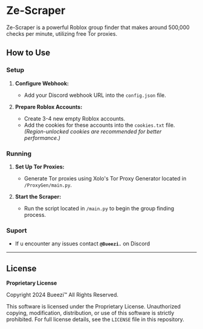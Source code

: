 # Ze-Scraper

Ze-Scraper is a powerful Roblox group finder that makes around 500,000 checks per minute, utilizing free Tor proxies.

## How to Use

### Setup

1. **Configure Webhook:**
   - Add your Discord webhook URL into the `config.json` file.

2. **Prepare Roblox Accounts:**
   - Create 3-4 new empty Roblox accounts.
   - Add the cookies for these accounts into the `cookies.txt` file. *(Region-unlocked cookies are recommended for better performance.)*

### Running

1. **Set Up Tor Proxies:**
   - Generate Tor proxies using Xolo's Tor Proxy Generator located in `/ProxyGen/main.py`.

2. **Start the Scraper:**
   - Run the script located in `/main.py` to begin the group finding process.

### Suport

- If u encounter any issues contact **``@Bueezi.``** on Discord

---

## License

**Proprietary License**

Copyright 2024 Bueezi™ All Rights Reserved.

This software is licensed under the Proprietary License. Unauthorized copying, modification, distribution, or use of this software is strictly prohibited. For full license details, see the `LICENSE` file in this repository.

